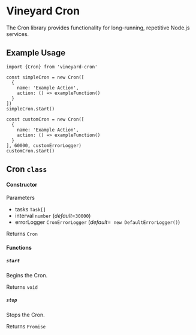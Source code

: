 # Vineyard Cron

The Cron library provides functionality for long-running, repetitive Node.js services.

## Example Usage

    import {Cron} from 'vineyard-cron'

    const simpleCron = new Cron([
      {
        name: 'Example Action',
        action: () => exampleFunction()
      }
    ])
    simpleCron.start()

    const customCron = new Cron([
      {
        name: 'Example Action',
        action: () => exampleFunction()
      }
    ], 60000, customErrorLogger)
    customCron.start()

## Cron `class`

#### Constructor

Parameters

*  tasks `Task[]` 
*  interval `number` (*default*=`30000`) 
*  errorLogger `CronErrorLogger` (*default*=` new DefaultErrorLogger()`) 

Returns `Cron`

#### Functions

##### `start`
Begins the Cron.

Returns `void`

##### `stop`
Stops the Cron.

Returns `Promise`

